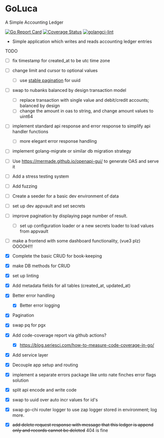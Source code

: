 # GoLuca

A Simple Accounting Ledger

[![Go Report Card](https://goreportcard.com/badge/github.com/hampgoodwin/GoLuca)](https://goreportcard.com/report/github.com/hampgoodwin/GoLuca) [![Coverage Status](https://coveralls.io/repos/github/hampgoodwin/GoLuca/badge.svg?branch=main)](https://coveralls.io/github/hampgoodwin/GoLuca?branch=main) [![golangci-lint](https://github.com/hampgoodwin/GoLuca/actions/workflows/golint-ci.yml/badge.svg)](https://github.com/hampgoodwin/GoLuca/actions/workflows/golint-ci.yml)

- Simple application which writes and reads accounting ledger entries

TODO

- [ ] fix timestamp for created_at to be utc time zone
- [ ] change limit and cursor to optional values
    - [ ] use [stable pagination](http://morningcoffee.io/stable-pagination.html) for uuid
- [ ] swap to nubanks balanced by design transaction model
    - [ ] replace transaction with single value and debit/credit accounts; balanced by design
    - [ ] change the amount in oas to string, and change amount values to uint64
- [ ] implement standard api response and error response to simplify api handler functions
    - [ ] more elegant error response handling
- [ ] implement golang-migrate or similar db migration strategy
- [ ] Use https://mermade.github.io/openapi-gui/ to generate OAS and serve it
- [ ] Add a stress testing system
- [ ] Add fuzzing
- [ ] Create a seeder for a basic dev environment of data
- [ ] set up dev appvault and set secrets
- [ ] improve pagination by displaying page number of result.
    - [ ] set up configuration loader or a new secrets loader to load values from appvault
- [ ] make a frontend with some dashboard functionality, (vue3 plz) OOOOH!!!
- [x] Complete the basic CRUD for book-keeping
- [x] make DB methods for CRUD
- [x] set up linting
- [x] Add metadata fields for all tables (created_at, updated_at)
- [x] Better error handling
    - [x] Better error logging
- [x] Pagination
- [x] swap pq for pgx
- [x] Add code-coverage report via github actions?
    - [x] https://blog.seriesci.com/how-to-measure-code-coverage-in-go/
- [x] Add service layer 
- [x] Decouple app setup and routing
- [x] implement a separate errors package like unto nate finches error flags solution
- [x] split api encode and write code
- [x] swap to uuid over auto incr values for id's
- [x] swap go-chi router logger to use zap logger stored in environment; log more.
- [x] ~~add delete request response with message that this ledger is append only and records cannot be deleted~~ 404 is fine

